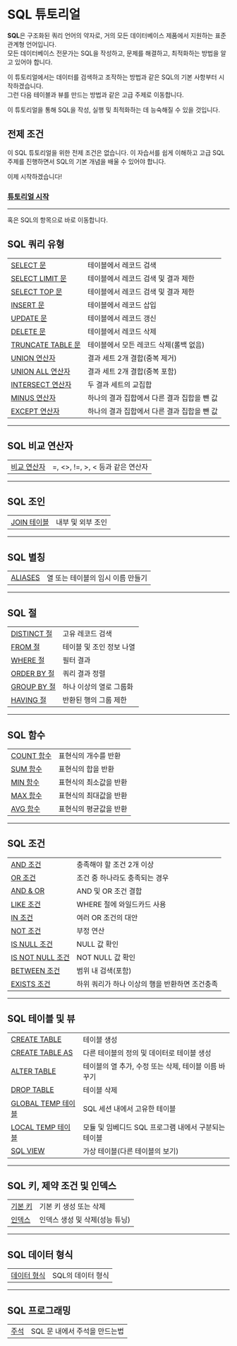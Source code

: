 # SQL 튜토리얼
**SQL**은 구조화된 쿼리 언어의 약자로, 거의 모든 데이터베이스 제품에서 지원하는 표준 관계형 언어입니다.  
모든 데이터베이스 전문가는 SQL을 작성하고, 문제를 해결하고, 최적화하는 방법을 알고 있어야 합니다.

이 튜토리얼에서는 데이터를 검색하고 조작하는 방법과 같은 SQL의 기본 사항부터 시작하겠습니다.  
그런 다음 테이블과 뷰를 만드는 방법과 같은 고급 주제로 이동합니다.

이 튜토리얼을 통해 SQL을 작성, 실행 및 최적화하는 데 능숙해질 수 있을 것입니다.

## 전제 조건
이 SQL 튜토리얼을 위한 전제 조건은 없습니다. 이 자습서를 쉽게 이해하고 고급 SQL 주제를 진행하면서 SQL의 기본 개념을 배울 수 있어야 합니다.  

이제 시작하겠습니다!

### **[튜토리얼 시작](https://github.com/riz-jeong/TechOnTheNet-Korean-Translation/blob/main/SQL/SELECT.md)**

---
혹은 SQL의 항목으로 바로 이동합니다.

## SQL 쿼리 유형

| | |
| :- | :- |
| [SELECT 문](https://github.com/riz-jeong/TechOnTheNet-Korean-Translation/blob/main/SQL/SELECT.md) | 테이블에서 레코드 검색 |
| [SELECT LIMIT 문](https://github.com/riz-jeong/TechOnTheNet-Korean-Translation/blob/main/SQL/SELECT_LIMIT.md) | 테이블에서 레코드 검색 및 결과 제한 |
| [SELECT TOP 문](https://github.com/riz-jeong/TechOnTheNet-Korean-Translation/blob/main/SQL/SELECT_TOP.md) | 테이블에서 레코드 검색 및 결과 제한 |
| [INSERT 문](https://github.com/riz-jeong/TechOnTheNet-Korean-Translation/blob/main/SQL/INSERT.md) | 테이블에서 레코드 삽입 |
| [UPDATE 문](https://github.com/riz-jeong/TechOnTheNet-Korean-Translation/blob/main/SQL/UPDATE.md) | 테이블에서 레코드 갱신 |
| [DELETE 문](https://github.com/riz-jeong/TechOnTheNet-Korean-Translation/blob/main/SQL/DELETE.md) | 테이블에서 레코드 삭제 |
| [TRUNCATE TABLE 문](https://github.com/riz-jeong/TechOnTheNet-Korean-Translation/blob/main/SQL/TRUNCATE_TABLE.md) | 테이블에서 모든 레코드 삭제(롤백 없음) |
| [UNION 연산자](https://github.com/riz-jeong/TechOnTheNet-Korean-Translation/blob/main/SQL/UNION.md) | 결과 세트 2개 결합(중복 제거) |
| [UNION ALL 연산자](https://github.com/riz-jeong/TechOnTheNet-Korean-Translation/blob/main/SQL/UNION_ALL.md) | 결과 세트 2개 결합(중복 포함) |
| [INTERSECT 연산자](https://github.com/riz-jeong/TechOnTheNet-Korean-Translation/blob/main/SQL/INTERSECT.md) | 두 결과 세트의 교집합 |
| [MINUS 연산자](https://github.com/riz-jeong/TechOnTheNet-Korean-Translation/blob/main/SQL/MINUS.md) | 하나의 결과 집합에서 다른 결과 집합을 뺀 값 |
| [EXCEPT 연산자](https://github.com/riz-jeong/TechOnTheNet-Korean-Translation/blob/main/SQL/EXCEPT.md) | 하나의 결과 집합에서 다른 결과 집합을 뺀 값 |

---
## SQL 비교 연산자

| | |
| :- | :- |
| [비교 연산자](https://github.com/riz-jeong/TechOnTheNet-Korean-Translation/blob/main/SQL/Comparison_Operators.md) | =, <>, !=, >, < 등과 같은 연산자 |

---
## SQL 조인

| | |
| :- | :- |
| [JOIN 테이블](https://github.com/riz-jeong/TechOnTheNet-Korean-Translation/blob/main/SQL/JOINS.md) | 내부 및 외부 조인 |

---
## SQL 별칭

| | |
| :- | :- |
| [ALIASES](https://github.com/riz-jeong/TechOnTheNet-Korean-Translation/blob/main/SQL/ALIAS.md) | 열 또는 테이블의 임시 이름 만들기 |

---
## SQL 절

| | |
| :- | :- |
| [DISTINCT 절](https://github.com/riz-jeong/TechOnTheNet-Korean-Translation/blob/main/SQL/DISTINCT.md) | 고유 레코드 검색 |
| [FROM 절](https://github.com/riz-jeong/TechOnTheNet-Korean-Translation/blob/main/SQL/FROM.md) | 테이블 및 조인 정보 나열 |
| [WHERE 절](https://github.com/riz-jeong/TechOnTheNet-Korean-Translation/blob/main/SQL/WHERE.md) | 필터 결과 |
| [ORDER BY 절](https://github.com/riz-jeong/TechOnTheNet-Korean-Translation/blob/main/SQL/ORDER_BY.md) | 쿼리 결과 정렬 |
| [GROUP BY 절](https://github.com/riz-jeong/TechOnTheNet-Korean-Translation/blob/main/SQL/GROUP_BY.md) | 하나 이상의 열로 그룹화 |
| [HAVING 절](https://github.com/riz-jeong/TechOnTheNet-Korean-Translation/blob/main/SQL/COHAVINGUNT.md) | 반환된 행의 그룹 제한 |

---
## SQL 함수

| | |
| :- | :- |
| [COUNT 함수](https://github.com/riz-jeong/TechOnTheNet-Korean-Translation/blob/main/SQL/COUNT.md) | 표현식의 개수를 반환 |
| [SUM 함수](https://github.com/riz-jeong/TechOnTheNet-Korean-Translation/blob/main/SQL/SUM.md) | 표현식의 합을 반환 |
| [MIN 함수](https://github.com/riz-jeong/TechOnTheNet-Korean-Translation/blob/main/SQL/MIN.md) | 표현식의 최소값을 반환 |
| [MAX 함수](https://github.com/riz-jeong/TechOnTheNet-Korean-Translation/blob/main/SQL/MAX.md) | 표현식의 최대값을 반환 |
| [AVG 함수](https://github.com/riz-jeong/TechOnTheNet-Korean-Translation/blob/main/SQL/AVG.md) | 표현식의 평균값을 반환 |

---
## SQL 조건

| | |
| :- | :- |
| [AND 조건](https://github.com/riz-jeong/TechOnTheNet-Korean-Translation/blob/main/SQL/AND.md) | 충족해야 할 조건 2개 이상 |
| [OR 조건](https://github.com/riz-jeong/TechOnTheNet-Korean-Translation/blob/main/SQL/OR.md) | 조건 중 하나라도 충족되는 경우 |
| [AND & OR](https://github.com/riz-jeong/TechOnTheNet-Korean-Translation/blob/main/SQL/AND_OR.md) | AND 및 OR 조건 결합 |
| [LIKE 조건](https://github.com/riz-jeong/TechOnTheNet-Korean-Translation/blob/main/SQL/LIKE.md) | WHERE 절에 와일드카드 사용 |
| [IN 조건](https://github.com/riz-jeong/TechOnTheNet-Korean-Translation/blob/main/SQL/IN.md) | 여러 OR 조건의 대안 |
| [NOT 조건](https://github.com/riz-jeong/TechOnTheNet-Korean-Translation/blob/main/SQL/NOT.md) | 부정 연산 |
| [IS NULL 조건](https://github.com/riz-jeong/TechOnTheNet-Korean-Translation/blob/main/SQL/IS_NULL.md) | NULL 값 확인 |
| [IS NOT NULL 조건](https://github.com/riz-jeong/TechOnTheNet-Korean-Translation/blob/main/SQL/IS_NOT_NULL.md) | NOT NULL 값 확인 |
| [BETWEEN 조건](https://github.com/riz-jeong/TechOnTheNet-Korean-Translation/blob/main/SQL/BETWEEN.md) | 범위 내 검색(포함) |
| [EXISTS 조건](https://github.com/riz-jeong/TechOnTheNet-Korean-Translation/blob/main/SQL/EXISTS.md) | 하위 쿼리가 하나 이상의 행을 반환하면 조건충족 |

---
## SQL 테이블 및 뷰

| | |
| :- | :- |
| [CREATE TABLE](https://github.com/riz-jeong/TechOnTheNet-Korean-Translation/blob/main/SQL/CREATE_TABLE.md) | 테이블 생성 |
| [CREATE TABLE AS](https://github.com/riz-jeong/TechOnTheNet-Korean-Translation/blob/main/SQL/CREATE_TABLE_AS.md) | 다른 테이블의 정의 및 데이터로 테이블 생성 |
| [ALTER TABLE](https://github.com/riz-jeong/TechOnTheNet-Korean-Translation/blob/main/SQL/ALTER_TABLE.md) | 테이블의 열 추가, 수정 또는 삭제, 테이블 이름 바꾸기 |
| [DROP TABLE](https://github.com/riz-jeong/TechOnTheNet-Korean-Translation/blob/main/SQL/DROP_TABLE.md) | 테이블 삭제 |
| [GLOBAL TEMP 테이블](https://github.com/riz-jeong/TechOnTheNet-Korean-Translation/blob/main/SQL/GLOBAL_TEMP.md) | SQL 세션 내에서 고유한 테이블 |
| [LOCAL TEMP 테이블](https://github.com/riz-jeong/TechOnTheNet-Korean-Translation/blob/main/SQL/LOCAL_TEMP.md) | 모듈 및 임베디드 SQL 프로그램 내에서 구분되는 테이블 |
| [SQL VIEW](https://github.com/riz-jeong/TechOnTheNet-Korean-Translation/blob/main/SQL/VIEW.md) | 가상 테이블(다른 테이블의 보기) |

---
## SQL 키, 제약 조건 및 인덱스

| | |
| :- | :- |
| [기본 키](https://github.com/riz-jeong/TechOnTheNet-Korean-Translation/blob/main/SQL/Primary_Keys.md) | 	기본 키 생성 또는 삭제 |
| [인덱스](https://github.com/riz-jeong/TechOnTheNet-Korean-Translation/blob/main/SQL/Indexes.md) | 인덱스 생성 및 삭제(성능 튜닝) |

---
## SQL 데이터 형식

| | |
| :- | :- |
| [데이터 형식](https://github.com/riz-jeong/TechOnTheNet-Korean-Translation/blob/main/SQL/Data_Types.md) | SQL의 데이터 형식 |

---
## SQL 프로그래밍

| | |
| :- | :- |
| [주석](https://github.com/riz-jeong/TechOnTheNet-Korean-Translation/blob/main/SQL/Comments.md) | SQL 문 내에서 주석을 만드는법 |